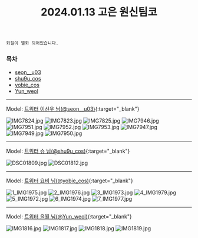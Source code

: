 ﻿---
title: 2024.01.13 고은 원신팀코
categories: [2024, 스튜디오, 코스프레]
comments: false
thumbnail: /assets/img/2024/01-13/IMG7824.jpg
---

`화질이 열화 되어있습니다.`

### 목차
- [seon__u03](#seon__u03)
- [shu9u_cos](#shu9u_cos)
- [yobie_cos](#yobie_cos)
- [Yun_weol](#Yun_weol)

---

<a name="seon__u03"></a>
Model: [트위터 이선우 님(@seon__u03)][이선우]{:target="_blank"}

![IMG7824.jpg](/assets/img/2024/01-13/IMG7824.jpg)
![IMG7823.jpg](/assets/img/2024/01-13/IMG7823.jpg)
![IMG7825.jpg](/assets/img/2024/01-13/IMG7825.jpg)
![IMG7946.jpg](/assets/img/2024/01-13/IMG7946.jpg)
![IMG7951.jpg](/assets/img/2024/01-13/IMG7951.jpg)
![IMG7952.jpg](/assets/img/2024/01-13/IMG7952.jpg)
![IMG7953.jpg](/assets/img/2024/01-13/IMG7953.jpg)
![IMG7947.jpg](/assets/img/2024/01-13/IMG7947.jpg)
![IMG7949.jpg](/assets/img/2024/01-13/IMG7949.jpg)
![IMG7950.jpg](/assets/img/2024/01-13/IMG7950.jpg)

---

<a name="shu9u_cos"></a>
Model: [트위터 슈 님(@shu9u_cos)][슈]{:target="_blank"}

![DSC01809.jpg](/assets/img/2024/01-13/DSC01809.jpg)
![DSC01812.jpg](/assets/img/2024/01-13/DSC01812.jpg)

---

<a name="yobie_cos"></a>
Model: [트위터 요비 님(@yobie_cos)][요비]{:target="_blank"}

![1_IMG1975.jpg](/assets/img/2024/01-13/1_IMG1975.jpg)
![2_IMG1976.jpg](/assets/img/2024/01-13/2_IMG1976.jpg)
![3_IMG1973.jpg](/assets/img/2024/01-13/3_IMG1973.jpg)
![4_IMG1979.jpg](/assets/img/2024/01-13/4_IMG1979.jpg)
![5_IMG1972.jpg](/assets/img/2024/01-13/5_IMG1972.jpg)
![6_IMG1974.jpg](/assets/img/2024/01-13/6_IMG1974.jpg)
![7_IMG1977.jpg](/assets/img/2024/01-13/7_IMG1977.jpg)

---

<a name="Yun_weol"></a>
Model: [트위터 윤월 님(@Yun_weol)][윤월]{:target="_blank"}

![IMG1816.jpg](/assets/img/2024/01-13/IMG1816.jpg)
![IMG1817.jpg](/assets/img/2024/01-13/IMG1817.jpg)
![IMG1818.jpg](/assets/img/2024/01-13/IMG1818.jpg)
![IMG1819.jpg](/assets/img/2024/01-13/IMG1819.jpg)

[슈]: https://x.com/shu9u_cos
[요비]: https://x.com/yobie_cos
[윤월]: https://x.com/Yun_weol
[이선우]: https://x.com/seon__u03